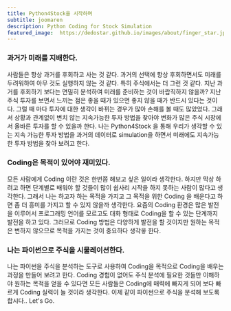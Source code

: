 ```yaml
---
title: Python4Stock을 시작하며
subtitle: joomaren 
description: Python Coding for Stock Simulation
featured_image:  https://dedostar.github.io/images/about/finger_star.jpg
---
```


### 과거가 미래를 지배한다. 

 사람들은 항상 과거를 후회하고 사는 것 같다. 과거의 선택에 항상 후회하면서도 미래를 두려워하여 아무 것도 실행하지 않는 것 같다.
 특히 주식에서는 더 그런 것 같다. 지난 과거를 후회하기 보다는 면밀히 분석하여 미래를 준비하는 것이 바랍직하지 않을까?
 지난 주식 투자를 보면서 느끼는 점은 좋을 때가 있으면 좋지 않을 때가 반드시 있다는 것이다.
 그럴 때 마다 투자에 대한 생각이 바뀌는 경우가 많아 손해를 볼 때도 많았었다.
 그래서 상황과 관계없이 변치 않는 지속가능한 투자 방법을 찾아야 변화가 많은 주식 시장에서 올바른 투자를 할 수 있을까 한다.
 나는 Python4Stock 을 통해 우리가 생각할 수 있는 지속 가능한 투자 방법을 과거의 데이터로 simulation을 하면서
 미래에도 지속가능한 투자 방법을 찾아 보려고 한다.

### Coding은 목적이 있어야 재미있다. 

 모든 사람에게 Coding 이란 것은 한번쯤 해보고 싶은 일이라 생각한다. 
 하지만 막상 하려고 하면 단계별로 배워야 할 것들이 많이 쉽사리 시작을 하지 못하는 사람이 많다고 생각한다.
 그래서 나는 하고자 하는 목적을 가지고 그 목적을 위한 Coding 을 배운다고 하면 좀 더 흥미를 가지고 할 수 있지 않을까 생각한다.
 요즘의 Coding 환경은 많은 발전을 이루어서 프로그래밍 언어를 모르고도 대화 형태로 Coding을 할 수 있는 단계까지 발전을 하고 있다.
 그러므로 Coding 방법은 다양하게 발전을 할 것이지만 원하는 목적은 변하지 않으므로 목적을 가지는 것이 중요하다 생각읗 한다.

### 나는 파이썬으로 주식을 시물레이션한다.

 나는 파이썬을 주식을 분석하는 도구로 사용하여 Coding을 목적으로 Coding을 배우는 과정을 만들어 보려고 한다.
 Coding 경험이 없어도 주식 분석에 필요한 것들만 이해하야 원하는 목적을 얻을 수 있다면 모든 사람들은 
 Coding에 매력에 빠지게 되어 보다 빠르게 Coding 실력이 늘 것이라 생각한다.
 이제 같이 파이썬으로 주식을 분석해 보도록 합시다.. Let's Go.



